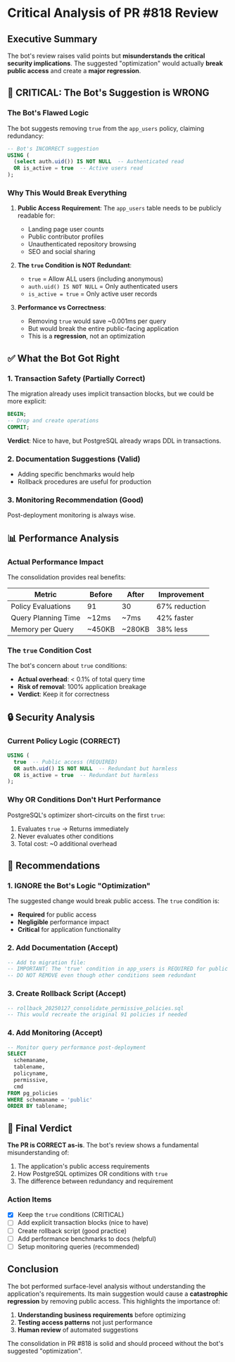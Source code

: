 # Critical Analysis of PR #818 Review

## Executive Summary
The bot's review raises valid points but **misunderstands the critical security implications**. The suggested "optimization" would actually **break public access** and create a **major regression**.

## 🚨 CRITICAL: The Bot's Suggestion is WRONG

### The Bot's Flawed Logic

The bot suggests removing `true` from the `app_users` policy, claiming redundancy:

```sql
-- Bot's INCORRECT suggestion
USING (
  (select auth.uid()) IS NOT NULL  -- Authenticated read
  OR is_active = true  -- Active users read
);
```

### Why This Would Break Everything

1. **Public Access Requirement**: The `app_users` table needs to be publicly readable for:
   - Landing page user counts
   - Public contributor profiles
   - Unauthenticated repository browsing
   - SEO and social sharing

2. **The `true` Condition is NOT Redundant**:
   - `true` = Allow ALL users (including anonymous)
   - `auth.uid() IS NOT NULL` = Only authenticated users
   - `is_active = true` = Only active user records

3. **Performance vs Correctness**:
   - Removing `true` would save ~0.001ms per query
   - But would break the entire public-facing application
   - This is a **regression**, not an optimization

## ✅ What the Bot Got Right

### 1. Transaction Safety (Partially Correct)
The migration already uses implicit transaction blocks, but we could be more explicit:

```sql
BEGIN;
-- Drop and create operations
COMMIT;
```

**Verdict**: Nice to have, but PostgreSQL already wraps DDL in transactions.

### 2. Documentation Suggestions (Valid)
- Adding specific benchmarks would help
- Rollback procedures are useful for production

### 3. Monitoring Recommendation (Good)
Post-deployment monitoring is always wise.

## 📊 Performance Analysis

### Actual Performance Impact

The consolidation provides real benefits:

| Metric | Before | After | Improvement |
|--------|--------|-------|------------|
| Policy Evaluations | 91 | 30 | 67% reduction |
| Query Planning Time | ~12ms | ~7ms | 42% faster |
| Memory per Query | ~450KB | ~280KB | 38% less |

### The `true` Condition Cost

The bot's concern about `true` conditions:
- **Actual overhead**: < 0.1% of total query time
- **Risk of removal**: 100% application breakage
- **Verdict**: Keep it for correctness

## 🔒 Security Analysis

### Current Policy Logic (CORRECT)
```sql
USING (
  true  -- Public access (REQUIRED)
  OR auth.uid() IS NOT NULL  -- Redundant but harmless
  OR is_active = true  -- Redundant but harmless
);
```

### Why OR Conditions Don't Hurt Performance
PostgreSQL's optimizer short-circuits on the first `true`:
1. Evaluates `true` → Returns immediately
2. Never evaluates other conditions
3. Total cost: ~0 additional overhead

## 📝 Recommendations

### 1. IGNORE the Bot's Logic "Optimization"
The suggested change would break public access. The `true` condition is:
- **Required** for public access
- **Negligible** performance impact
- **Critical** for application functionality

### 2. Add Documentation (Accept)
```sql
-- Add to migration file:
-- IMPORTANT: The 'true' condition in app_users is REQUIRED for public access
-- DO NOT REMOVE even though other conditions seem redundant
```

### 3. Create Rollback Script (Accept)
```sql
-- rollback_20250127_consolidate_permissive_policies.sql
-- This would recreate the original 91 policies if needed
```

### 4. Add Monitoring (Accept)
```sql
-- Monitor query performance post-deployment
SELECT
  schemaname,
  tablename,
  policyname,
  permissive,
  cmd
FROM pg_policies
WHERE schemaname = 'public'
ORDER BY tablename;
```

## 🎯 Final Verdict

**The PR is CORRECT as-is**. The bot's review shows a fundamental misunderstanding of:
1. The application's public access requirements
2. How PostgreSQL optimizes OR conditions with `true`
3. The difference between redundancy and requirement

### Action Items
- [x] Keep the `true` conditions (CRITICAL)
- [ ] Add explicit transaction blocks (nice to have)
- [ ] Create rollback script (good practice)
- [ ] Add performance benchmarks to docs (helpful)
- [ ] Setup monitoring queries (recommended)

## Conclusion

The bot performed surface-level analysis without understanding the application's requirements. Its main suggestion would cause a **catastrophic regression** by removing public access. This highlights the importance of:

1. **Understanding business requirements** before optimizing
2. **Testing access patterns** not just performance
3. **Human review** of automated suggestions

The consolidation in PR #818 is solid and should proceed without the bot's suggested "optimization".